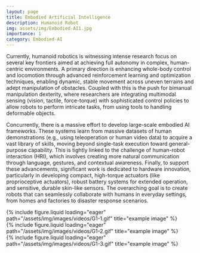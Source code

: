 ```yaml
---
layout: page
title: Embodied Artificial Intelligence 
description: Humanoid Robot
img: assets/img/Embodied-AI1.jpg
importance: 1
category: Embodied-AI
---
```


Currently, humanoid robotics is witnessing intense research focus on several key frontiers aimed at achieving full autonomy in complex, human-centric environments. A primary direction is enhancing whole-body control and locomotion through advanced reinforcement learning and optimization techniques, enabling dynamic, stable movement across uneven terrains and adept manipulation of obstacles. Coupled with this is the push for bimanual manipulation dexterity, where researchers are integrating multimodal sensing (vision, tactile, force-torque) with sophisticated control policies to allow robots to perform intricate tasks, from using tools to handling deformable objects.

Concurrently, there is a massive effort to develop large-scale embodied AI frameworks. These systems learn from massive datasets of human demonstrations (e.g., using teleoperation or human video data) to acquire a vast library of skills, moving beyond single-task execution toward general-purpose capability. This is tightly linked to the challenge of human-robot interaction (HRI), which involves creating more natural communication through language, gestures, and contextual awareness. Finally, to support these advancements, significant work is dedicated to hardware innovation, particularly in developing compact, high-torque actuators (like proprioceptive actuators), robust battery systems for extended operation, and sensitive, durable skin-like sensors. The overarching goal is to create robots that can seamlessly collaborate with humans in everyday settings, from homes and factories to disaster response scenarios.

<div class="row">
    <div>
        {% include figure.liquid loading="eager" path="/assets/img/images/videos/G1-1.gif" title="example image"   %}
    </div>
    <div>
        {% include figure.liquid loading="eager" path="/assets/img/images/videos/G1-2.gif" title="example image"   %}
    </div>
    <div>
        {% include figure.liquid loading="eager" path="/assets/img/images/videos/G1-3.gif" title="example image"   %}
    </div>
</div>
<div class="caption">
</div>

